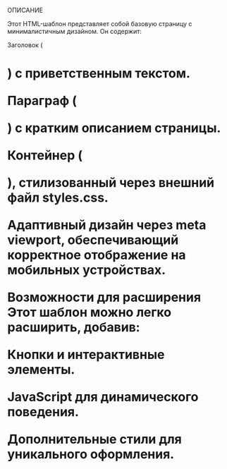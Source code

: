 ОПИСАНИЕ 


Этот HTML-шаблон представляет собой базовую страницу с минималистичным дизайном. Он содержит:

Заголовок (<h1>) с приветственным текстом.

Параграф (<p>) с кратким описанием страницы.

Контейнер (<div class="container">), стилизованный через внешний файл styles.css.

Адаптивный дизайн через meta viewport, обеспечивающий корректное отображение на мобильных устройствах.

Возможности для расширения
Этот шаблон можно легко расширить, добавив:

Кнопки и интерактивные элементы.

JavaScript для динамического поведения.

Дополнительные стили для уникального оформления.
